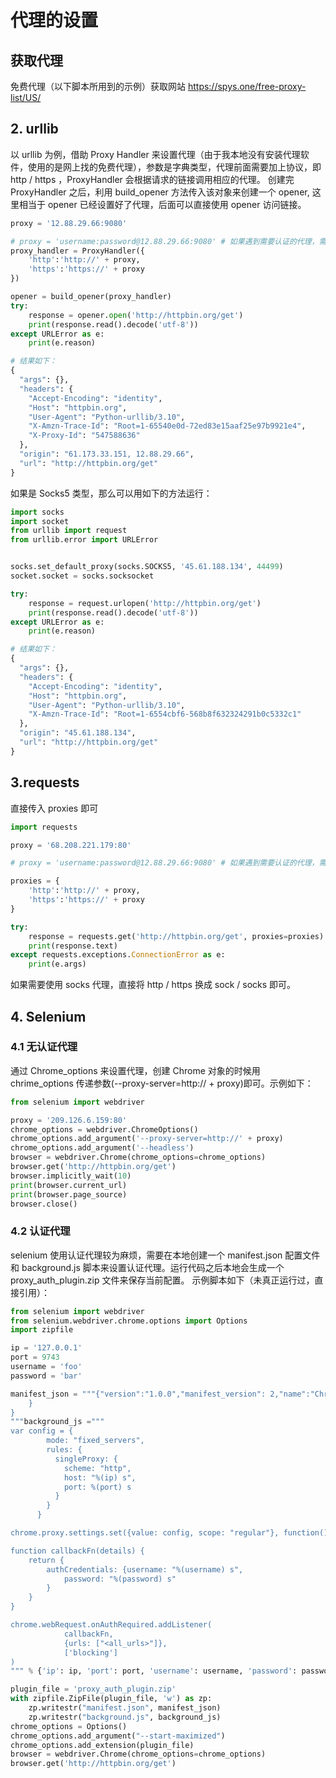 # 代理的设置
## 获取代理
免费代理（以下脚本所用到的示例）获取网站 https://spys.one/free-proxy-list/US/

## 2. urllib
以 urllib 为例，借助 Proxy Handler 来设置代理（由于我本地没有安装代理软件，使用的是网上找的免费代理），参数是字典类型，代理前面需要加上协议，即 http / https ，ProxyHandler 会根据请求的链接调用相应的代理。
创建完 ProxyHandler 之后，利用 build_opener 方法传入该对象来创建一个 opener, 这里相当于 opener 已经设置好了代理，后面可以直接使用 opener 访问链接。
```python
proxy = '12.88.29.66:9080'

# proxy = 'username:password@12.88.29.66:9080' # 如果遇到需要认证的代理，需要在代理前面加上代理认证的用户名密码
proxy_handler = ProxyHandler({
    'http':'http://' + proxy,
    'https':'https://' + proxy
})

opener = build_opener(proxy_handler)
try:
    response = opener.open('http://httpbin.org/get')
    print(response.read().decode('utf-8'))
except URLError as e:
    print(e.reason)

# 结果如下：
{
  "args": {}, 
  "headers": {
    "Accept-Encoding": "identity", 
    "Host": "httpbin.org", 
    "User-Agent": "Python-urllib/3.10", 
    "X-Amzn-Trace-Id": "Root=1-65540e0d-72ed83e15aaf25e97b9921e4", 
    "X-Proxy-Id": "547588636"
  }, 
  "origin": "61.173.33.151, 12.88.29.66", 
  "url": "http://httpbin.org/get"
}
```
如果是 Socks5 类型，那么可以用如下的方法运行：
```python
import socks
import socket
from urllib import request
from urllib.error import URLError


socks.set_default_proxy(socks.SOCKS5, '45.61.188.134', 44499)
socket.socket = socks.socksocket

try:
    response = request.urlopen('http://httpbin.org/get')
    print(response.read().decode('utf-8'))
except URLError as e:
    print(e.reason)

# 结果如下：
{
  "args": {}, 
  "headers": {
    "Accept-Encoding": "identity", 
    "Host": "httpbin.org", 
    "User-Agent": "Python-urllib/3.10", 
    "X-Amzn-Trace-Id": "Root=1-6554cbf6-568b8f632324291b0c5332c1"
  }, 
  "origin": "45.61.188.134", 
  "url": "http://httpbin.org/get"
}
```

## 3.requests
直接传入 proxies 即可
```python
import requests

proxy = '68.208.221.179:80'

# proxy = 'username:password@12.88.29.66:9080' # 如果遇到需要认证的代理，需要在代理前面加上代理认证的用户名密码

proxies = {
    'http':'http://' + proxy,
    'https':'https://' + proxy
}

try:
    response = requests.get('http://httpbin.org/get', proxies=proxies)
    print(response.text)
except requests.exceptions.ConnectionError as e:
    print(e.args)
```
如果需要使用 socks 代理，直接将 http / https 换成 sock / socks 即可。

## 4. Selenium 
### 4.1 无认证代理
通过 Chrome_options 来设置代理，创建 Chrome 对象的时候用 chrime_options 传递参数(--proxy-server=http:// + proxy)即可。示例如下：
```python
from selenium import webdriver

proxy = '209.126.6.159:80'
chrome_options = webdriver.ChromeOptions()
chrome_options.add_argument('--proxy-server=http://' + proxy)
chrome_options.add_argument('--headless')
browser = webdriver.Chrome(chrome_options=chrome_options)
browser.get('http://httpbin.org/get')
browser.implicitly_wait(10)
print(browser.current_url)
print(browser.page_source)
browser.close()
```
### 4.2 认证代理
selenium 使用认证代理较为麻烦，需要在本地创建一个 manifest.json 配置文件和 background.js 脚本来设置认证代理。运行代码之后本地会生成一个 proxy_auth_plugin.zip 文件来保存当前配置。
示例脚本如下（未真正运行过，直接引用）：
```python
from selenium import webdriver
from selenium.webdriver.chrome.options import Options
import zipfile

ip = '127.0.0.1'
port = 9743
username = 'foo'
password = 'bar'

manifest_json = """{"version":"1.0.0","manifest_version": 2,"name":"Chrome Proxy","permissions": ["proxy","tabs","unlimitedStorage","storage","<all_urls>","webRequest","webRequestBlocking"],"background": {"scripts": ["background.js"]
    }
}
"""background_js ="""
var config = {
        mode: "fixed_servers",
        rules: {
          singleProxy: {
            scheme: "http",
            host: "%(ip) s",
            port: %(port) s
          }
        }
      }

chrome.proxy.settings.set({value: config, scope: "regular"}, function() {});

function callbackFn(details) {
    return {
        authCredentials: {username: "%(username) s",
            password: "%(password) s"
        }
    }
}

chrome.webRequest.onAuthRequired.addListener(
            callbackFn,
            {urls: ["<all_urls>"]},
            ['blocking']
)
""" % {'ip': ip, 'port': port, 'username': username, 'password': password}

plugin_file = 'proxy_auth_plugin.zip'
with zipfile.ZipFile(plugin_file, 'w') as zp:
    zp.writestr("manifest.json", manifest_json)
    zp.writestr("background.js", background_js)
chrome_options = Options()
chrome_options.add_argument("--start-maximized")
chrome_options.add_extension(plugin_file)
browser = webdriver.Chrome(chrome_options=chrome_options)
browser.get('http://httpbin.org/get')
```